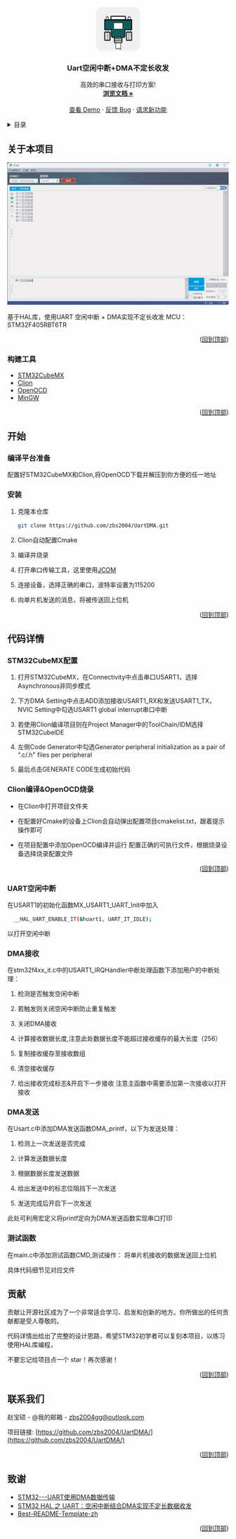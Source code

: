 <div id="top"></div>
<!--
*** Thanks for checking out the Best-README-Template. If you have a suggestion
*** that would make this better, please fork the repo and create a pull request
*** or simply open an issue with the tag "enhancement".
*** Don't forget to give the project a star!
*** Thanks again! Now go create something AMAZING! :D
-->



<!-- PROJECT SHIELDS -->
<!--
*** I'm using markdown "reference style" links for readability.
*** Reference links are enclosed in brackets [ ] instead of parentheses ( ).
*** See the bottom of this document for the declaration of the reference variables
*** for contributors-url, forks-url, etc. This is an optional, concise syntax you may use.
*** https://www.markdownguide.org/basic-syntax/#reference-style-links
-->






<!-- PROJECT LOGO -->
<br />
<div align="center">
  <a href="https://github.com/zbs2004/UartDMA">
    <img src="images/icon.png" alt="Logo" width="100" height="100">
  </a>

  <h3 align="center">Uart空闲中断+DMA不定长收发</h3>

  <p align="center">
    高效的串口接收与打印方案!
    <br />
    <a href="https://github.com/zbs2004/UartDMA/"><strong>浏览文档 »</strong></a>
    <br />
    <br />
    <a href="https://github.com/zbs2004/UartDMA/">查看 Demo</a>
    ·
    <a href="https://github.com/othneildrew/Best-README-Template/issues">反馈 Bug</a>
    ·
    <a href="https://github.com/othneildrew/Best-README-Template/issues">请求新功能</a>
  </p>
</div>



<!-- TABLE OF CONTENTS -->
<details>
  <summary>目录</summary>
  <ol>
    <li>
      <a href="#关于本项目">关于本项目</a>
      <ul>
        <li><a href="#构建工具">构建工具</a></li>
      </ul>
    </li>
    <li>
      <a href="#开始">开始</a>
      <ul>
        <li><a href="#编译平台准备">编译平台准备</a></li>
        <li><a href="#安装">安装</a></li>
      </ul>
    </li>
    <li><a href="#代码详情">代码详情</a></li>
      <ul>
        <li><a href="#stm32cubemx配置">STM32CubeMX配置</a></li>
        <li><a href="#clion编译openocd烧录">Clion编译&openocd烧录</a></li>
        <li><a href="#uart空闲中断">UART空闲中断</a></li>
        <li><a href="#dma接收">DMA接收</a></li>
        <li><a href="#dma发送">DMA发送</a></li>
        <li><a href="#测试函数">测试函数</a></li>
      </ul>
    <li><a href="#贡献">贡献</a></li>
    <li><a href="#联系我们">联系我们</a></li>
    <li><a href="#致谢">致谢</a></li>
  </ol>
</details>



<!-- ABOUT THE PROJECT -->
## 关于本项目

[![Product Name Screen Shot][product-screenshot]](https://github.com/zbs2004/UartDMA/)

基于HAL库，使用UART 空闲中断 + DMA实现不定长收发 MCU：STM32F405RBT6TR

<p align="right">(<a href="#top">回到顶部</a>)</p>



### 构建工具

* [STM32CubeMX](https://www.st.com/zh/development-tools/stm32cubemx.html)
* [Clion](https://www.jetbrains.com/clion/)
* [OpenOCD](https://openocd.org/)
* [MinGW](https://www.mingw-w64.org/)

<p align="right">(<a href="#top">回到顶部</a>)</p>



<!-- GETTING STARTED -->
## 开始

### 编译平台准备

配置好STM32CubeMX和Clion,将OpenOCD下载并解压到你方便的任一地址

### 安装

1. 克隆本仓库
   ```sh
   git clone https://github.com/zbs2004/UartDMA.git
   ```

2. Clion自动配置Cmake

3. 编译并烧录

4. 打开串口传输工具，这里使用[JCOM](http://www.jooiee.com/cms/ruanjian/115.html)

5. 连接设备，选择正确的串口，波特率设置为115200

6. 向单片机发送的消息，将被传送回上位机

<p align="right">(<a href="#top">回到顶部</a>)</p>



<!-- USAGE EXAMPLES -->
## 代码详情

### STM32CubeMX配置

1. 打开STM32CubeMX，在Connectivity中点击串口USART1，选择Asynchronous非同步模式

2. 下方DMA Setting中点击ADD添加接收USART1_RX和发送USART1_TX，NVIC Setting中勾选USART1 global interrupt串口中断

3. 若使用Clion编译项目则在Project Manager中的ToolChain/IDM选择STM32CubeIDE

4. 左侧Code Generator中勾选Generator peripheral initialization as a pair of “.c/.h" files per peripheral

5. 最后点击GENERATE CODE生成初始代码

### Clion编译&OpenOCD烧录

- 在Clion中打开项目文件夹

- 在配置好Cmake的设备上Clion会自动弹出配置项目cmakelist.txt，跟着提示操作即可

- 在项目配置中添加OpenOCD编译并运行 配置正确的可执行文件，根据烧录设备选择烧录配置文件
<p align="right">(<a href="#top">回到顶部</a>)</p>

### UART空闲中断

在USART1的初始化函数MX_USART1_UART_Init中加入
```sh
  __HAL_UART_ENABLE_IT(&huart1, UART_IT_IDLE);
``` 
以打开空闲中断

### DMA接收

在stm32f4xx_it.c中的USART1_IRQHandler中断处理函数下添加用户的中断处理： 

1. 检测是否触发空闲中断

2. 若触发则关闭空闲中断防止重复触发

3. 关闭DMA接收 

4. 计算接收数据长度,注意此处数据长度不能超过接收缓存的最大长度（256） 

5. 复制接收缓存至接收数组 

6. 清空接收缓存 

7. 给出接收完成标志&开启下一步接收 注意主函数中需要添加第一次接收以打开接收

### DMA发送

在Usart.c中添加DMA发送函数DMA_printf，以下为发送处理：

1. 检测上一次发送是否完成 

2. 计算发送数据长度 

3. 根据数据长度发送数据

4. 给出发送中的标志位阻挡下一次发送

5. 发送完成后开启下一次发送

此处可利用宏定义将printf定向为DMA发送函数实现串口打印

### 测试函数

在main.c中添加测试函数CMD,测试操作： 将单片机接收的数据发送回上位机

具体代码细节见对应文件


<!-- CONTRIBUTING -->
## 贡献

贡献让开源社区成为了一个非常适合学习、启发和创新的地方。你所做出的任何贡献都是受人尊敬的。

代码详情出给出了完整的设计思路，希望STM32初学者可以复刻本项目，以练习使用HAL库编程，

不要忘记给项目点一个 star！再次感谢！

<p align="right">(<a href="#top">回到顶部</a>)</p>


<!-- CONTACT -->
## 联系我们

赵宝硕 - @我的邮箱 - zbs2004gg@outlook.com

项目链接: [https://github.com/zbs2004/UartDMA/](https://github.com/zbs2004/UartDMA/)

<p align="right">(<a href="#top">回到顶部</a>)</p>



<!-- ACKNOWLEDGMENTS -->
## 致谢

* [STM32---UART使用DMA数据传输](https://blog.csdn.net/li391402/article/details/117559727)
* [STM32 HAL 之 UART：空闲中断结合DMA实现不定长数据收发](https://blog.csdn.net/xuzhexing/article/details/107926788)
* [Best-README-Template-zh](https://github.com/BreakingAwful/Best-README-Template-zh)

<p align="right">(<a href="#top">回到顶部</a>)</p>



<!-- MARKDOWN LINKS & IMAGES -->
<!-- https://www.markdownguide.org/basic-syntax/#reference-style-links -->

[product-screenshot]: images/screenshots.png
